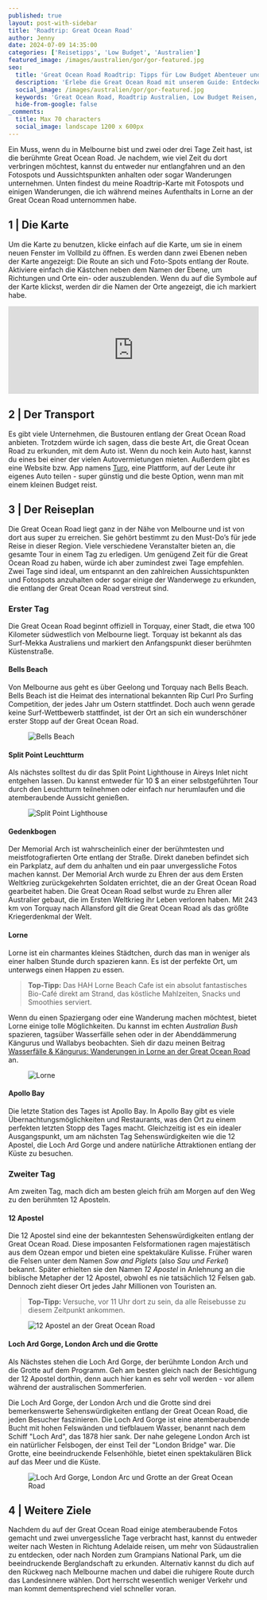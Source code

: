 ```yaml
---
published: true
layout: post-with-sidebar
title: 'Roadtrip: Great Ocean Road'
author: Jenny
date: 2024-07-09 14:35:00
categories: ['Reisetipps', 'Low Budget', 'Australien']
featured_image: /images/australien/gor/gor-featured.jpg
seo:
  title: 'Great Ocean Road Roadtrip: Tipps für Low Budget Abenteuer und Sehenswürdigkeiten'
  description: 'Erlebe die Great Ocean Road mit unserem Guide: Entdecke die 12 Apostel, Bells Beach, Lorne und Apollo Bay. Ideal für Low Budget Reisende und Abenteurer!'
  social_image: /images/australien/gor/gor-featured.jpg
  keywords: 'Great Ocean Road, Roadtrip Australien, Low Budget Reisen, 12 Apostel, Bells Beach, Lorne Wanderungen, Split Point Leuchtturm, Loch Ard Gorge, Apollo Bay, Roadtrip Great Ocean Road'
  hide-from-google: false
_comments:
  title: Max 70 characters
  social_image: landscape 1200 x 600px
---
```

Ein Muss, wenn du in Melbourne bist und zwei oder drei Tage Zeit hast, ist die berühmte Great Ocean Road. Je nachdem, wie viel Zeit du dort verbringen möchtest, kannst du entweder nur entlangfahren und an den Fotospots und Aussichtspunkten anhalten oder sogar Wanderungen unternehmen. Unten findest du meine Roadtrip-Karte mit Fotospots und einigen Wanderungen, die ich während meines Aufenthalts in Lorne an der Great Ocean Road unternommen habe.

## 1 | Die Karte 
Um die Karte zu benutzen, klicke einfach auf die Karte, um sie in einem neuen Fenster im Vollbild zu öffnen. Es werden dann zwei Ebenen neben der Karte angezeigt: Die Route an sich und Foto-Spots entlang der Route. Aktiviere einfach die Kästchen neben dem Namen der Ebene, um Richtungen und Orte ein- oder auszublenden. Wenn du auf die Symbole auf der Karte klickst, werden dir die Namen der Orte angezeigt, die ich markiert habe.

<!-- embed google map responsively  -->
<section>
<style>
  .google-maps {
    position: relative;
    padding-bottom: 35%; // This is the aspect ratio
    height: 0;
    overflow: hidden;
  }
  .google-maps iframe {
    position: absolute;
    top: 0;
    left: 0;
    width: 100% !important;
    height: 100% !important;
  }
</style>

<div class="google-maps">
  <iframe
    src="https://www.google.com/maps/d/u/0/embed?mid=1uEgCl0JxuoRCHb_mISjE-wAh-7D0WXA9&ehbc=2E312F"
    width="640"
    height="480"
    style="border:0;"
    allowfullscreen=""
    loading="lazy"
  ></iframe>
  </div>
  </section>

## 2 | Der Transport 
Es gibt viele Unternehmen, die Bustouren entlang der Great Ocean Road anbieten. Trotzdem würde ich sagen, dass die beste Art, die Great Ocean Road zu erkunden, mit dem Auto ist. Wenn du noch kein Auto hast, kannst du eines bei einer der vielen Autovermietungen mieten. Außerdem gibt es eine Website bzw. App namens [Turo](https://turo.com/), eine Plattform, auf der Leute ihr eigenes Auto teilen - super günstig und die beste Option, wenn man mit einem kleinen Budget reist.

## 3 | Der Reiseplan
Die Great Ocean Road liegt ganz in der Nähe von Melbourne und ist von dort aus super zu erreichen. Sie gehört bestimmt zu den Must-Do’s für jede Reise in dieser Region. Viele verschiedene Veranstalter bieten an, die gesamte Tour in einem Tag zu erledigen. Um genügend Zeit für die Great Ocean Road zu haben, würde ich aber zumindest zwei Tage empfehlen. Zwei Tage sind ideal, um entspannt an den zahlreichen Aussichtspunkten und Fotospots anzuhalten oder sogar einige der Wanderwege zu erkunden, die entlang der Great Ocean Road verstreut sind.

### Erster Tag
Die Great Ocean Road beginnt offiziell in Torquay, einer Stadt, die etwa 100 Kilometer südwestlich von Melbourne liegt. Torquay ist bekannt als das Surf-Mekka Australiens und markiert den Anfangspunkt dieser berühmten Küstenstraße. 

#### Bells Beach 
Von Melbourne aus geht es über Geelong und Torquay nach Bells Beach. Bells Beach ist die Heimat des international bekannten Rip Curl Pro Surfing Competition, der jedes Jahr um Ostern stattfindet. Doch auch wenn gerade keine Surf-Wettbewerb stattfindet, ist der Ort an sich ein wunderschöner erster Stopp auf der Great Ocean Road.

<figure class="img1">
 	<img src="/images/australien/gor/gor-3.jpg" alt="Bells Beach">
</figure>

#### Split Point Leuchtturm 
Als nächstes solltest du dir das Split Point Lighthouse in Aireys Inlet nicht entgehen lassen. Du kannst entweder für 10 $ an einer selbstgeführten Tour durch den Leuchtturm teilnehmen oder einfach nur herumlaufen und die atemberaubende Aussicht genießen.

<figure class="img1">
 	<img src="/images/australien/gor/gor-11.jpg" alt="Split Point Lighthouse">
</figure>

#### Gedenkbogen 
Der Memorial Arch ist wahrscheinlich einer der berühmtesten und meistfotografierten Orte entlang der Straße. Direkt daneben befindet sich ein Parkplatz, auf dem du anhalten und ein paar unvergessliche Fotos machen kannst.
Der Memorial Arch wurde zu Ehren der aus dem Ersten Weltkrieg zurückgekehrten Soldaten errichtet, die an der Great Ocean Road gearbeitet haben. Die Great Ocean Road selbst wurde zu Ehren aller Australier gebaut, die im Ersten Weltkrieg ihr Leben verloren haben. Mit 243 km von Torquay nach Allansford gilt die Great Ocean Road als das größte Kriegerdenkmal der Welt.

#### Lorne 
Lorne ist ein charmantes kleines Städtchen, durch das man in weniger als einer halben Stunde durch spazieren kann. Es ist der perfekte Ort, um unterwegs einen Happen zu essen. 

> **Top-Tipp:** Das HAH Lorne Beach Cafe ist ein absolut fantastisches Bio-Café direkt am Strand, das köstliche Mahlzeiten, Snacks und Smoothies serviert.

Wenn du einen Spaziergang oder eine Wanderung machen möchtest, bietet Lorne einige tolle Möglichkeiten. Du kannst im echten *Australian Bush* spazieren, tagsüber Wasserfälle sehen oder in der Abenddämmerung Kängurus und Wallabys beobachten. Sieh dir dazu meinen Beitrag [Wasserfälle & Kängurus: Wanderungen in Lorne an der Great Ocean Road](2019-07-15-wanderungen-in-lorne) an.

<figure class="img1">
 	<img src="/images/australien/gor/gor-9.jpg" alt="Lorne">
</figure>

#### Apollo Bay 
Die letzte Station des Tages ist Apollo Bay. In Apollo Bay gibt es viele Übernachtungsmöglichkeiten und Restaurants, was den Ort zu einem perfekten letzten Stopp des Tages macht. Gleichzeitig ist es ein idealer Ausgangspunkt, um am nächsten Tag Sehenswürdigkeiten wie die 12 Apostel, die Loch Ard Gorge und andere natürliche Attraktionen entlang der Küste zu besuchen.

### Zweiter Tag 
Am zweiten Tag, mach dich am besten gleich früh am Morgen auf den Weg zu den berühmten 12 Aposteln.

#### 12 Apostel
Die 12 Apostel sind eine der bekanntesten Sehenswürdigkeiten entlang der Great Ocean Road. Diese imposanten Felsformationen ragen majestätisch aus dem Ozean empor und bieten eine spektakuläre Kulisse. Früher waren die Felsen unter dem Namen *Sow and Piglets* (also *Sau und Ferkel*) bekannt. Später erhielten sie den Namen *12 Apostel* in Anlehnung an die biblische Metapher der 12 Apostel, obwohl es nie tatsächlich 12 Felsen gab. Dennoch zieht dieser Ort jedes Jahr Millionen von Touristen an.

> **Top-Tipp:** Versuche, vor 11 Uhr dort zu sein, da alle Reisebusse zu diesem Zeitpunkt ankommen.

<figure class="img1">
 	<img src="/images/australien/gor/gor-2.jpg" alt="12 Apostel an der Great Ocean Road">
</figure>

#### Loch Ard Gorge, London Arch und die Grotte 
Als Nächstes stehen die Loch Ard Gorge, der berühmte London Arch und die Grotte auf dem Programm. Geh am besten gleich nach der Besichtigung der 12 Apostel dorthin, denn auch hier kann es sehr voll werden - vor allem während der australischen Sommerferien.

Die Loch Ard Gorge, der London Arch und die Grotte sind drei bemerkenswerte Sehenswürdigkeiten entlang der Great Ocean Road, die jeden Besucher faszinieren. Die Loch Ard Gorge ist eine atemberaubende Bucht mit hohen Felswänden und tiefblauem Wasser, benannt nach dem Schiff "Loch Ard", das 1878 hier sank. Der nahe gelegene London Arch ist ein natürlicher Felsbogen, der einst Teil der "London Bridge" war. Die Grotte, eine beeindruckende Felsenhöhle, bietet einen spektakulären Blick auf das Meer und die Küste.

<figure class="img1">
 	<img src="/images/australien/gor/gor-5.jpg" alt="Loch Ard Gorge, London Arc und Grotte an der Great Ocean Road">
</figure>

## 4 | Weitere Ziele
Nachdem du auf der Great Ocean Road einige atemberaubende Fotos gemacht und zwei unvergessliche Tage verbracht hast,  kannst du entweder weiter nach Westen in Richtung Adelaide reisen, um mehr von Südaustralien zu entdecken, oder nach Norden zum Grampians National Park, um die beeindruckende Berglandschaft zu erkunden. Alternativ kannst du dich auf den Rückweg nach Melbourne machen und dabei die ruhigere Route durch das Landesinnere wählen. Dort herrscht wesentlich weniger Verkehr und man kommt dementsprechend viel schneller voran.